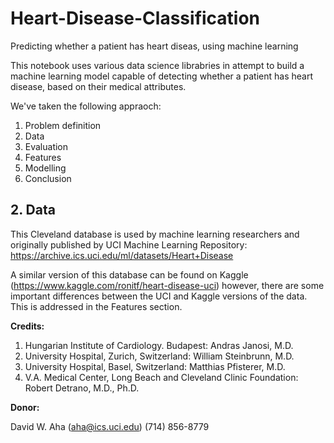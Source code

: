 # Heart-Disease-Classification

Predicting whether a patient has heart diseas, using machine learning

This notebook uses various data science librabries in attempt to build a machine learning model capable of detecting whether a patient has heart disease, based on their medical attributes.

We've taken the following appraoch:

1. Problem definition
2. Data
3. Evaluation
4. Features
5. Modelling
6. Conclusion

## 2. Data

This Cleveland database is used by machine learning researchers and originally published by UCI Machine Learning Repository: https://archive.ics.uci.edu/ml/datasets/Heart+Disease
    
A similar version of this database can be found on Kaggle (https://www.kaggle.com/ronitf/heart-disease-uci) however, there are some important differences between the UCI and Kaggle versions of the data. This is addressed in the Features section.

**Credits:**

1. Hungarian Institute of Cardiology. Budapest: Andras Janosi, M.D.
2. University Hospital, Zurich, Switzerland: William Steinbrunn, M.D.
3. University Hospital, Basel, Switzerland: Matthias Pfisterer, M.D.
4. V.A. Medical Center, Long Beach and Cleveland Clinic Foundation: Robert Detrano, M.D., Ph.D.

**Donor:**

David W. Aha (aha@ics.uci.edu) (714) 856-8779
